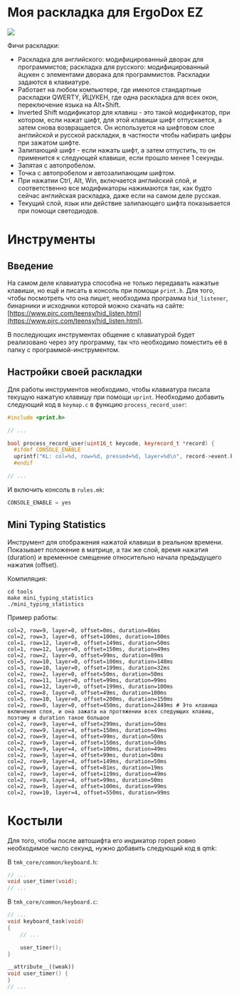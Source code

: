 # Моя раскладка для ErgoDox EZ

![](https://funkyimg.com/i/2LSSg.png)

Фичи раскладки:

* Раскладка для английского: модифицированный дворак для программистов; раскладка для русского: модифицированный йцукен с элементами дворака для программистов. Раскладки задаются в клавиатуре.
* Работает на любом компьютере, где имеются стандартные раскладки QWERTY, ЙЦУКЕН, где одна раскладка для всех окон, переключение языка на Alt+Shift.
* Inverted Shift модификатор для клавиш - это такой модификатор, при котором, если нажат шифт, для этой клавиши шифт отпускается, а затем снова возвращается. Он используется на шифтовом слое английской и русской раскладки, в частности чтобы набирать цифры при зажатом шифте.
* Залипающий шифт - если нажать шифт, а затем отпустить, то он применится к следующей клавише, если прошло менее 1 секунды.
* Запятая с автопробелом.
* Точка с автопробелом и автозалипающим шифтом.
* При нажатии Ctrl, Alt, Win, включается английский слой, и соответственно все модификаторы нажимаются так, как будто сейчас английская раскладка, даже если на самом деле русская.
* Текущий слой, язык или действие залипающего шифта показывается при помощи светодиодов.

# Инструменты

## Введение

На самом деле клавиатура способна не только передавать нажатые клавиши, но ещё и писать в консоль при помощи `print.h`. Для того, чтобы посмотреть что она пишет, необходима программа `hid_listener`, бинарники и исходники которой можно скачать на сайте: [https://www.pjrc.com/teensy/hid_listen.html](https://www.pjrc.com/teensy/hid_listen.html). 

В последующих инструментах общение с клавиатурой будет реализовано через эту программу, так что необходимо поместить её в папку с программой-инструментом.

## Настройки своей раскладки

Для работы инструментов необходимо, чтобы клавиатура писала текущую нажатую клавишу при помощи `uprint`. Необходимо добавить следующий код в `keymap.c` в функцию `process_record_user`:
```c++
#include <print.h>

// ...

bool process_record_user(uint16_t keycode, keyrecord_t *record) {
  #ifdef CONSOLE_ENABLE
  uprintf("KL: col=%d, row=%d, pressed=%d, layer=%d\n", record->event.key.col, record->event.key.row, record->event.pressed, biton32(layer_state));
  #endif

// ...
```

И включить консоль в `rules.mk`:
```c++
CONSOLE_ENABLE = yes
```

## Mini Typing Statistics

Инструмент для отображения нажатой клавиши в реальном времени. Показывает положение в матрице, а так же слой, время нажатия (duration) и временное смещение относительно начала предыдущего нажатия (offset).

Компиляция:
```
cd tools
make mini_typing_statistics
./mini_typing_statistics
```

Пример работы:
```
col=2, row=9, layer=0, offset=0ms, duration=86ms
col=2, row=3, layer=0, offset=100ms, duration=100ms
col=1, row=12, layer=0, offset=149ms, duration=50ms
col=1, row=12, layer=0, offset=150ms, duration=49ms
col=2, row=2, layer=0, offset=99ms, duration=89ms
col=5, row=10, layer=0, offset=100ms, duration=148ms
col=3, row=10, layer=0, offset=199ms, duration=32ms
col=2, row=2, layer=0, offset=50ms, duration=50ms
col=1, row=11, layer=0, offset=99ms, duration=99ms
col=1, row=12, layer=0, offset=199ms, duration=100ms
col=2, row=8, layer=0, offset=49ms, duration=100ms
col=5, row=10, layer=0, offset=200ms, duration=150ms
col=2, row=0, layer=0, offset=450ms, duration=2449ms # Это клавиша включения слоя, и она зажата на протяжении всех следующих клавиш, поэтому и duration такое большое 
col=2, row=9, layer=4, offset=299ms, duration=50ms
col=2, row=9, layer=4, offset=150ms, duration=49ms
col=2, row=9, layer=4, offset=99ms, duration=50ms
col=2, row=9, layer=4, offset=150ms, duration=50ms
col=2, row=9, layer=4, offset=100ms, duration=49ms
col=2, row=9, layer=4, offset=99ms, duration=50ms
col=2, row=9, layer=4, offset=149ms, duration=50ms
col=2, row=9, layer=4, offset=81ms, duration=19ms
col=2, row=9, layer=4, offset=119ms, duration=49ms
col=2, row=9, layer=4, offset=99ms, duration=50ms
col=2, row=9, layer=4, offset=100ms, duration=99ms
col=2, row=10, layer=4, offset=550ms, duration=99ms
```

# Костыли

Для того, чтобы после автошифта его индикатор горел ровно необходимое число секунд, нужно добавить следующий код в qmk:

В `tmk_core/common/keyboard.h`:
```c++
// ...
void user_timer(void);
// ...
```

В `tmk_core/common/keyboard.c`:
```c++
// ...
void keyboard_task(void)
{
	// ...

    user_timer();
}

__attribute__((weak))
void user_timer() {
}
// ...
```